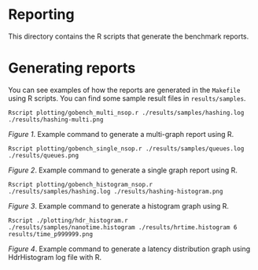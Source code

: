 # Reporting
This directory contains the R scripts that generate the benchmark reports.

# Generating reports
You can see examples of how the reports are generated in the `Makefile` using R scripts. You can find some sample result files in `results/samples`.

```
Rscript plotting/gobench_multi_nsop.r ./results/samples/hashing.log ./results/hashing-multi.png
```
_Figure 1_. Example command to generate a multi-graph report using R.

```
Rscript plotting/gobench_single_nsop.r ./results/samples/queues.log ./results/queues.png
```
_Figure 2_. Example command to generate a single graph report using R.

```
Rscript plotting/gobench_histogram_nsop.r ./results/samples/hashing.log ./results/hashing-histogram.png
```
_Figure 3_. Example command to generate a histogram graph using R.

```
Rscript ./plotting/hdr_histogram.r ./results/samples/nanotime.histogram ./results/hrtime.histogram 6 results/time_p999999.png
```
_Figure 4_. Example command to generate a latency distribution graph using HdrHistogram log file with R.
